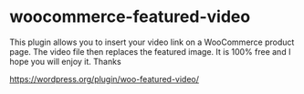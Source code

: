 # woocommerce-featured-video
This plugin allows you to insert your video link on a WooCommerce product page. The video file then replaces the featured image. It is 100% free and I hope you will enjoy it. Thanks

https://wordpress.org/plugin/woo-featured-video/
